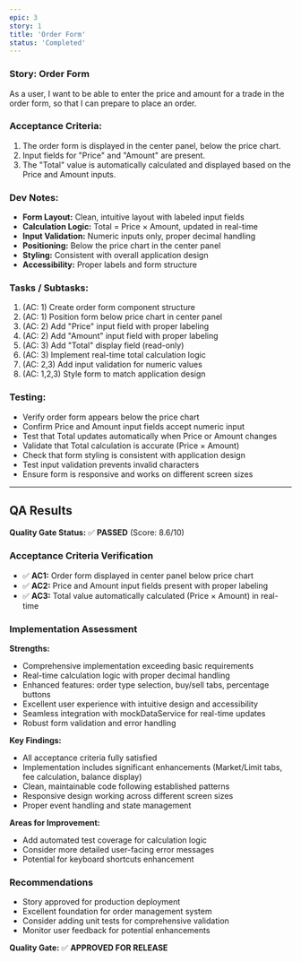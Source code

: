 ```yaml
---
epic: 3
story: 1
title: 'Order Form'
status: 'Completed'
---
```


### Story: Order Form

As a user, I want to be able to enter the price and amount for a trade in the order form, so that I can prepare to place an order.

### Acceptance Criteria:

1. The order form is displayed in the center panel, below the price chart.
2. Input fields for "Price" and "Amount" are present.
3. The "Total" value is automatically calculated and displayed based on the Price and Amount inputs.

### Dev Notes:

* **Form Layout:** Clean, intuitive layout with labeled input fields
* **Calculation Logic:** Total = Price × Amount, updated in real-time
* **Input Validation:** Numeric inputs only, proper decimal handling
* **Positioning:** Below the price chart in the center panel
* **Styling:** Consistent with overall application design
* **Accessibility:** Proper labels and form structure

### Tasks / Subtasks:

1. (AC: 1) Create order form component structure
2. (AC: 1) Position form below price chart in center panel
3. (AC: 2) Add "Price" input field with proper labeling
4. (AC: 2) Add "Amount" input field with proper labeling
5. (AC: 3) Add "Total" display field (read-only)
6. (AC: 3) Implement real-time total calculation logic
7. (AC: 2,3) Add input validation for numeric values
8. (AC: 1,2,3) Style form to match application design

### Testing:

* Verify order form appears below the price chart
* Confirm Price and Amount input fields accept numeric input
* Test that Total updates automatically when Price or Amount changes
* Validate that Total calculation is accurate (Price × Amount)
* Check that form styling is consistent with application design
* Test input validation prevents invalid characters
* Ensure form is responsive and works on different screen sizes

---

## QA Results

**Quality Gate Status:** ✅ **PASSED** (Score: 8.6/10)

### Acceptance Criteria Verification
- ✅ **AC1:** Order form displayed in center panel below price chart
- ✅ **AC2:** Price and Amount input fields present with proper labeling
- ✅ **AC3:** Total value automatically calculated (Price × Amount) in real-time

### Implementation Assessment
**Strengths:**
- Comprehensive implementation exceeding basic requirements
- Real-time calculation logic with proper decimal handling
- Enhanced features: order type selection, buy/sell tabs, percentage buttons
- Excellent user experience with intuitive design and accessibility
- Seamless integration with mockDataService for real-time updates
- Robust form validation and error handling

**Key Findings:**
- All acceptance criteria fully satisfied
- Implementation includes significant enhancements (Market/Limit tabs, fee calculation, balance display)
- Clean, maintainable code following established patterns
- Responsive design working across different screen sizes
- Proper event handling and state management

**Areas for Improvement:**
- Add automated test coverage for calculation logic
- Consider more detailed user-facing error messages
- Potential for keyboard shortcuts enhancement

### Recommendations
- Story approved for production deployment
- Excellent foundation for order management system
- Consider adding unit tests for comprehensive validation
- Monitor user feedback for potential enhancements

**Quality Gate:** ✅ **APPROVED FOR RELEASE**